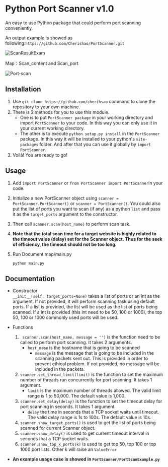 # Python Port Scanner v1.0

An easy to use Python package that could perform port scanning conveniently.

An output example is showed as following:`https://github.com/Cherishao/PortScanner.git`


 ![ScanResultExam](http://oy3mfxixl.bkt.clouddn.com/Port-scan.gif)

Map：Scan_content and Scan_port

 ![Port-scan](http://oy3mfxixl.bkt.clouddn.com/ScanResultExam.png)

## Installation  

1. Use `git clone https://github.com/cherihsao` command to clone the repository to your own machine.   
2. There is 2 methods for you to use this module.   
   - One is to put `PortScanner package` in your working directory and import `PortScanner` to your code. In this way you can only use it in your current working directory.  
   - The other is to execute `python setup.py install` in the `PortScanner` package. In this way it will be installed to your python's `site-packages` folder. And after that you can use it globally by `import PortScanner`.   
3. Voilà! You are ready to go!

## Usage  
1. Add `import PortScanner` or `from PortScanner import PortScanner`in your code.  

2. Initialize a new PortScanner object using `scanner = PortScanner.PortScanner()` or `scanner = PortScanner()`. You could also put the list of ports you want to scan (if any) as a python `list` and pass it as the `target_ports` argument to the constructor.  

3. Then call `scanner.scan(host_name)` to perform scan task. 

4. __Note that the total scan time for a target website is highly related to the timeout value (delay) set for the Scanner object. Thus for the seek of efficiency, the timeout should not be too long.__

5. Run  Document map/main.py

   `python main.py`

## Documentation 
- Constructor  
  `__init__(self, target_ports=None)` takes a list of ports or an int as the argument. If not provided, it will perform scanning task using default ports. If a list is provided, the list will be used as the list of ports being scanned. If a int is provided (this int need to be 50, 100 or 1000), the top 50, 100 or 1000 commonly used ports will be used.     

- Functions  
  1. ` scanner.scan(host_name, message = '')` is the function need to be called to perform port scanning. It takes 2 arguments.   
     - `host_name` is the hostname that is going to be scanned
       - `message` is the message that is going to be included in the scanning packets sent out. This is provided in order to prevent ethical problem. If not provided, no message will be included in the packets.  
  2. `scanner.set_thread_limit(limit)` is the function to set the maximum number of threads run concurrently for port scanning. It takes 1 argument.  
     - `limit` is the maximum number of threads allowed. The valid limit range is 1 to 50,000. The default value is 1,000.   
  3. `scanner.set_delay(delay)` is the function to set the timeout delay for port scanning in seconds. It takes 1 argument. 
     - `delay` the time in seconds that a TCP socket waits until timeout. The valid delay range is 1s to 100s. The default value is 10s.   
  4. `scanner.show_target_ports()` is used to get the list of ports being scanned for current Scanner object.     
  5. `scanner.show_delay()` is used to get current timeout interval in seconds that a TCP socket waits.       
  6. `scanner.show_top_k_ports(k)` is used to get top 50, top 100 or top 1000 port lists. Other k will raise an `ValueError` 

- __An example usage case is showed in `PortScanner/PortScanExample.py`__

